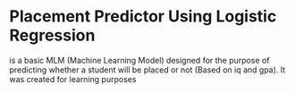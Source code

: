 # Placement Predictor Using Logistic Regression
is a basic MLM (Machine Learning Model) designed for the purpose of predicting whether a student will be placed or not (Based on iq and gpa). 
It was created for learning purposes
